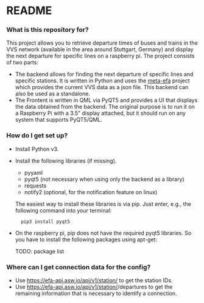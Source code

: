 # README #

### What is this repository for? ###

This project allows you to retrieve departure times of buses and trains in the VVS network (available in the area around Stuttgart, Germany) and display the next departure for specific lines on a raspberry pi. The project consists of two parts:

* The backend allows for finding the next departure of specific lines and specific stations. It is written in Python and uses the [meta-efa](https://github.com/opendata-stuttgart/metaEFA) project which provides the current VVS data as a json file. This backend can also be used as a standalone.
* The Frontent is written in QML via PyQT5 and provides a UI that displays the data obtained from the backend. The original purpose is to run it on a Raspberry Pi with a 3.5" display attached, but it should run on any system that supports PyQT5/QML.

### How do I get set up? ###

* Install Python v3.
* Install the following libraries (if missing).
    * pyyaml
    * pyqt5 (not necessary when using only the backend as a library)
    * requests
    * notify2 (optional, for the notification feature on linux)

    The easiest way to install these libraries is via pip. Just enter, e.g., the following command into your terminal:

        pip3 install pyqt5

* On the raspberry pi, pip does not have the required pyqt5 libraries. So you have to install the following packages using apt-get:

    TODO: package list
    
### Where can I get connection data for the config? ###

* Use https://efa-api.asw.io/api/v1/station/ to get the station IDs.
* Use https://efa-api.asw.io/api/v1/station/<stationid>/departures to get the remaining information that is necessary to identify a connection.
